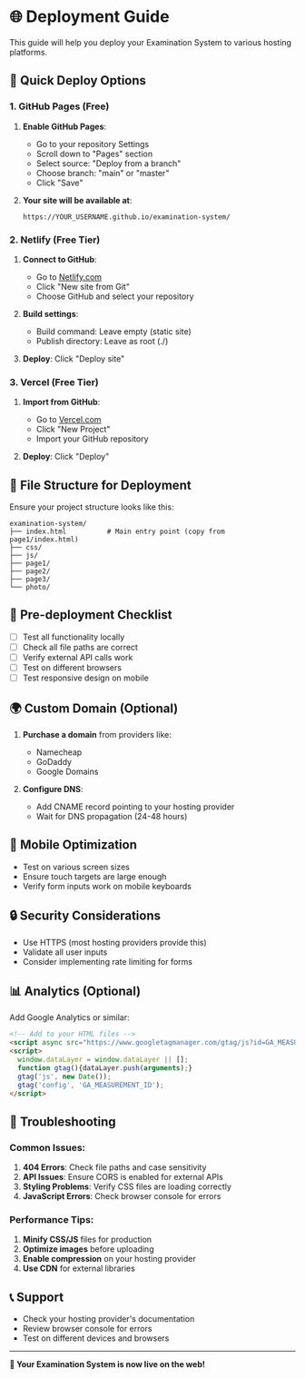 # 🌐 Deployment Guide

This guide will help you deploy your Examination System to various hosting platforms.

## 🚀 Quick Deploy Options

### 1. GitHub Pages (Free)

1. **Enable GitHub Pages**:
   - Go to your repository Settings
   - Scroll down to "Pages" section
   - Select source: "Deploy from a branch"
   - Choose branch: "main" or "master"
   - Click "Save"

2. **Your site will be available at**:
   ```
   https://YOUR_USERNAME.github.io/examination-system/
   ```

### 2. Netlify (Free Tier)

1. **Connect to GitHub**:
   - Go to [Netlify.com](https://netlify.com)
   - Click "New site from Git"
   - Choose GitHub and select your repository

2. **Build settings**:
   - Build command: Leave empty (static site)
   - Publish directory: Leave as root (./)

3. **Deploy**: Click "Deploy site"

### 3. Vercel (Free Tier)

1. **Import from GitHub**:
   - Go to [Vercel.com](https://vercel.com)
   - Click "New Project"
   - Import your GitHub repository

2. **Deploy**: Click "Deploy"

## 📁 File Structure for Deployment

Ensure your project structure looks like this:

```
examination-system/
├── index.html          # Main entry point (copy from page1/index.html)
├── css/
├── js/
├── page1/
├── page2/
├── page3/
└── photo/
```

## 🔧 Pre-deployment Checklist

- [ ] Test all functionality locally
- [ ] Check all file paths are correct
- [ ] Verify external API calls work
- [ ] Test on different browsers
- [ ] Test responsive design on mobile

## 🌍 Custom Domain (Optional)

1. **Purchase a domain** from providers like:
   - Namecheap
   - GoDaddy
   - Google Domains

2. **Configure DNS**:
   - Add CNAME record pointing to your hosting provider
   - Wait for DNS propagation (24-48 hours)

## 📱 Mobile Optimization

- Test on various screen sizes
- Ensure touch targets are large enough
- Verify form inputs work on mobile keyboards

## 🔒 Security Considerations

- Use HTTPS (most hosting providers provide this)
- Validate all user inputs
- Consider implementing rate limiting for forms

## 📊 Analytics (Optional)

Add Google Analytics or similar:

```html
<!-- Add to your HTML files -->
<script async src="https://www.googletagmanager.com/gtag/js?id=GA_MEASUREMENT_ID"></script>
<script>
  window.dataLayer = window.dataLayer || [];
  function gtag(){dataLayer.push(arguments);}
  gtag('js', new Date());
  gtag('config', 'GA_MEASUREMENT_ID');
</script>
```

## 🚨 Troubleshooting

### Common Issues:

1. **404 Errors**: Check file paths and case sensitivity
2. **API Issues**: Ensure CORS is enabled for external APIs
3. **Styling Problems**: Verify CSS files are loading correctly
4. **JavaScript Errors**: Check browser console for errors

### Performance Tips:

1. **Minify CSS/JS** files for production
2. **Optimize images** before uploading
3. **Enable compression** on your hosting provider
4. **Use CDN** for external libraries

## 📞 Support

- Check your hosting provider's documentation
- Review browser console for errors
- Test on different devices and browsers

---

**🎉 Your Examination System is now live on the web!**
